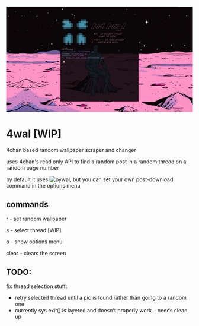 ![alt text](https://raw.githubusercontent.com/cyblily/4wal/master/img.png)

# 4wal [WIP]
4chan based random wallpaper scraper and changer

uses 4chan's read only API to find a random post in a random thread on a random page number

by default it uses ![pywal](https://github.com/dylanaraps/pywal/), but you can set your own post-download command in the options menu

## commands
r <board>  -  set random wallpaper

s <board>  -  select thread [WIP]

o          -  show options menu
  
clear      -  clears the screen
  
## TODO:
fix thread selection stuff:
  * retry selected thread until a pic is found rather than going to a random one
* currently sys.exit() is layered and doesn't properly work... needs clean up
